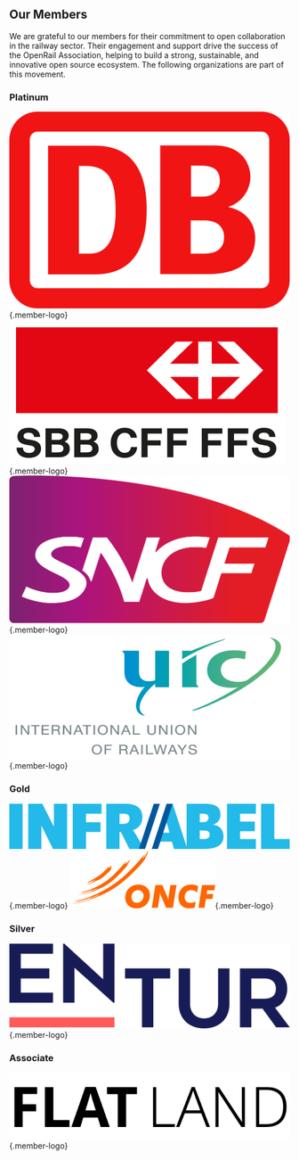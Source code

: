 ## Our Members

We are grateful to our members for their commitment to open collaboration in the railway sector. Their engagement and support drive the success of the OpenRail Association, helping to build a strong, sustainable, and innovative open source ecosystem. The following organizations are part of this movement.

### Platinum

![DB](images/members/db.png){.member-logo}
![SBB](images/members/sbb.png){.member-logo}
![SNCF](images/members/sncf.png){.member-logo}
![UIC](images/members/uic.jpg){.member-logo}

### Gold

![Infrabel](images/members/infrabel.png){.member-logo}
![ONCF](images/members/oncf.png){.member-logo}

### Silver

![Entur](images/members/entur.png){.member-logo}

### Associate

![Flatland](images/members/flatland.png){.member-logo}
